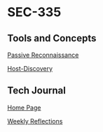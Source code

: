 # SEC-335
## Tools and Concepts
[Passive Reconnaissance](https://github.com/jfustolojr/SEC-335/wiki/Passive-vs.-Active-Reconnaissance#passive---does-not-probe-or-reach-the-victims-systems-or-networks)

[Host-Discovery](https://github.com/jfustolojr/SEC-335/wiki/Host-Discovery)
## Tech Journal
[Home Page](https://github.com/jfustolojr/SEC-335/wiki)

[Weekly Reflections](https://github.com/jfustolojr/SEC-335/wiki/SEC335-Weekly-Reflections)
